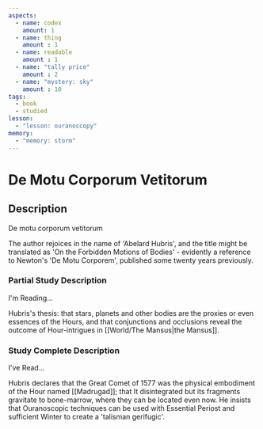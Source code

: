 ```yaml
---
aspects: 
  - name: codex
    amount: 1
  - name: thing
    amount : 1
  - name: readable
    amount : 1
  - name: "tally price"
    amount : 2
  - name: "mystery: sky"
    amount : 10
tags:
  - book
  - studied
lesson:
  - "lesson: ouranoscopy"
memory:
  - "memory: storm"
---
```


# De Motu Corporum Vetitorum

## Description
De motu corporum vetitorum

The author rejoices in the name of 'Abelard Hubris', and the title might be translated as 'On the Forbidden Motions of Bodies' - evidently a reference to Newton's 'De Motu Corporem', published some twenty years previously.
### Partial Study Description
I'm Reading...

Hubris's thesis: that stars, planets and other bodies are the proxies or even essences of the Hours, and that conjunctions and occlusions reveal the outcome of Hour-intrigues in [[World/The Mansus|the Mansus]].
### Study Complete Description
I've Read...

Hubris declares that the Great Comet of 1577 was the physical embodiment of the Hour named [[Madrugad]]; that It disintegrated but its fragments gravitate to bone-marrow, where they can be located even now. He insists that Ouranoscopic techniques can be used with Essential Periost and sufficient Winter to create a 'talisman gerifugic'.